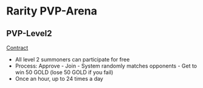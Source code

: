 
# Rarity PVP-Arena

## PVP-Level2

[Contract](https://ftmscan.com/address/0x8c6acf009faaedd7d19086f9477f587ce40aad1d)

+ All level 2 summoners can participate for free
+ Process: Approve - Join - System randomly matches opponents - Get to win 50 GOLD (lose 50 GOLD if you fail)
+ Once an hour, up to 24 times a day
